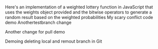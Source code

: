 Here's an implementation of a weighted lottery function in JavaScript that uses the weights object provided and the bitwise operators to generate a random result based on the weighted probabilities
My scary conflict code demo
Anothertestbranch change

Another change for pull demo

Demoing deleting local and remout branch in Git
